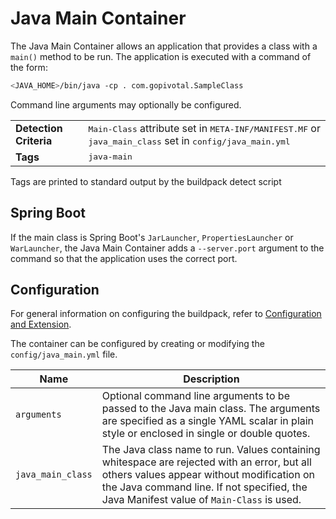 # Java Main Container
The Java Main Container allows an application that provides a class with a `main()` method to be run.  The application is executed with a command of the form:

```bash
<JAVA_HOME>/bin/java -cp . com.gopivotal.SampleClass
```

Command line arguments may optionally be configured.

<table>
  <tr>
    <td><strong>Detection Criteria</strong></td><td><tt>Main-Class</tt> attribute set in <tt>META-INF/MANIFEST.MF</tt> or <tt>java_main_class</tt> set in <tt>config/java_main.yml<tt></td>
  </tr>
  <tr>
    <td><strong>Tags</strong></td>
    <td><tt>java-main</tt></td>
  </tr>
</table>
Tags are printed to standard output by the buildpack detect script

## Spring Boot

If the main class is Spring Boot's `JarLauncher`, `PropertiesLauncher` or `WarLauncher`, the Java Main Container adds a `--server.port` argument to the command so that the application uses the correct port.
## Configuration
For general information on configuring the buildpack, refer to [Configuration and Extension][].

The container can be configured by creating or modifying the `config/java_main.yml` file.

| Name | Description
| ---- | -----------
| `arguments` | Optional command line arguments to be passed to the Java main class. The arguments are specified as a single YAML scalar in plain style or enclosed in single or double quotes.
| `java_main_class` | The Java class name to run. Values containing whitespace are rejected with an error, but all others values appear without modification on the Java command line.  If not specified, the Java Manifest value of `Main-Class` is used.

[Configuration and Extension]: ../README.md#configuration-and-extension
